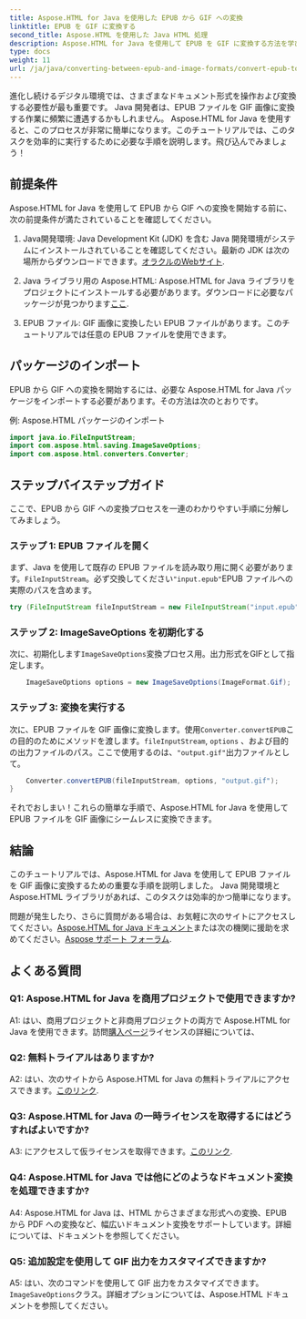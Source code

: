 ```yaml
---
title: Aspose.HTML for Java を使用した EPUB から GIF への変換
linktitle: EPUB を GIF に変換する
second_title: Aspose.HTML を使用した Java HTML 処理
description: Aspose.HTML for Java を使用して EPUB を GIF に変換する方法を学びます。シンプル、効率的、そして信頼性が高い。
type: docs
weight: 11
url: /ja/java/converting-between-epub-and-image-formats/convert-epub-to-gif/
---
```

進化し続けるデジタル環境では、さまざまなドキュメント形式を操作および変換する必要性が最も重要です。 Java 開発者は、EPUB ファイルを GIF 画像に変換する作業に頻繁に遭遇するかもしれません。 Aspose.HTML for Java を使用すると、このプロセスが非常に簡単になります。このチュートリアルでは、このタスクを効率的に実行するために必要な手順を説明します。飛び込んでみましょう！

## 前提条件

Aspose.HTML for Java を使用して EPUB から GIF への変換を開始する前に、次の前提条件が満たされていることを確認してください。

1. Java開発環境:
    Java Development Kit (JDK) を含む Java 開発環境がシステムにインストールされていることを確認してください。最新の JDK は次の場所からダウンロードできます。[オラクルのWebサイト](https://www.oracle.com/java/technologies/javase-downloads.html).

2. Java ライブラリ用の Aspose.HTML:
    Aspose.HTML for Java ライブラリをプロジェクトにインストールする必要があります。ダウンロードに必要なパッケージが見つかります[ここ](https://releases.aspose.com/html/java/).

3. EPUB ファイル:
   GIF 画像に変換したい EPUB ファイルがあります。このチュートリアルでは任意の EPUB ファイルを使用できます。

## パッケージのインポート

EPUB から GIF への変換を開始するには、必要な Aspose.HTML for Java パッケージをインポートする必要があります。その方法は次のとおりです。

例: Aspose.HTML パッケージのインポート
```java
import java.io.FileInputStream;
import com.aspose.html.saving.ImageSaveOptions;
import com.aspose.html.converters.Converter;
```

## ステップバイステップガイド

ここで、EPUB から GIF への変換プロセスを一連のわかりやすい手順に分解してみましょう。

### ステップ 1: EPUB ファイルを開く

まず、Java を使用して既存の EPUB ファイルを読み取り用に開く必要があります。`FileInputStream`。必ず交換してください`"input.epub"`EPUB ファイルへの実際のパスを含めます。

```java
try (FileInputStream fileInputStream = new FileInputStream("input.epub")) {
```

### ステップ 2: ImageSaveOptions を初期化する

次に、初期化します`ImageSaveOptions`変換プロセス用。出力形式をGIFとして指定します。

```java
    ImageSaveOptions options = new ImageSaveOptions(ImageFormat.Gif);
```

### ステップ 3: 変換を実行する

次に、EPUB ファイルを GIF 画像に変換します。使用`Converter.convertEPUB`この目的のためにメソッドを渡します。`fileInputStream`, `options` 、および目的の出力ファイルのパス。ここで使用するのは、`"output.gif"`出力ファイルとして。

```java
    Converter.convertEPUB(fileInputStream, options, "output.gif");
}
```

それでおしまい！これらの簡単な手順で、Aspose.HTML for Java を使用して EPUB ファイルを GIF 画像にシームレスに変換できます。

## 結論

このチュートリアルでは、Aspose.HTML for Java を使用して EPUB ファイルを GIF 画像に変換するための重要な手順を説明しました。 Java 開発環境と Aspose.HTML ライブラリがあれば、このタスクは効率的かつ簡単になります。

問題が発生したり、さらに質問がある場合は、お気軽に次のサイトにアクセスしてください。[Aspose.HTML for Java ドキュメント](https://reference.aspose.com/html/java/)または次の機関に援助を求めてください。[Aspose サポート フォーラム](https://forum.aspose.com/).

## よくある質問

### Q1: Aspose.HTML for Java を商用プロジェクトで使用できますか?

A1: はい、商用プロジェクトと非商用プロジェクトの両方で Aspose.HTML for Java を使用できます。訪問[購入ページ](https://purchase.aspose.com/buy)ライセンスの詳細については、

### Q2: 無料トライアルはありますか?

 A2: はい、次のサイトから Aspose.HTML for Java の無料トライアルにアクセスできます。[このリンク](https://releases.aspose.com/).

### Q3: Aspose.HTML for Java の一時ライセンスを取得するにはどうすればよいですか?

 A3: にアクセスして仮ライセンスを取得できます。[このリンク](https://purchase.aspose.com/temporary-license/).

### Q4: Aspose.HTML for Java では他にどのようなドキュメント変換を処理できますか?

A4: Aspose.HTML for Java は、HTML からさまざまな形式への変換、EPUB から PDF への変換など、幅広いドキュメント変換をサポートしています。詳細については、ドキュメントを参照してください。

### Q5: 追加設定を使用して GIF 出力をカスタマイズできますか?

 A5: はい、次のコマンドを使用して GIF 出力をカスタマイズできます。`ImageSaveOptions`クラス。詳細オプションについては、Aspose.HTML ドキュメントを参照してください。